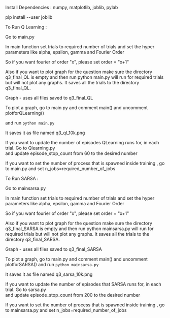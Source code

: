 Install Dependencies : numpy, matplotlib, joblib, pylab

pip install --user joblib


To Run Q Learning : 

Go to main.py

In main function set trials to required number of trials and set the hyper parameters like alpha,
epsilon, gamma and Fourier Order

So if you want fourier of order "x", please set order = "x+1"

Also if you want to plot graph for the question make sure the directory q3_final_QL is empty 
and then run python main.py  will run for required trials but will not plot any graphs.
It saves all the trials to the directory q3_final_QL.
  
  
Graph - uses all files saved to q3_final_QL

To plot a graph, go to main.py and comment main() and uncomment plotforQLearning()

and run `python main.py`

It saves it as file named q3_ql_10k.png

If you want to update the number of episodes QLearning runs for, in each trial. Go to Qlearning.py  
and update episode_stop_count from 60 to the desired number


If you want to set the number of process that is spawned inside training , go to main.py and 
set n_jobs=required_number_of_jobs


To Run SARSA : 

Go to mainsarsa.py

In main function set trials to required number of trials and set the hyper parameters like alpha, 
epsilon, gamma and Fourier Order

So if you want fourier of order "x", please set order = "x+1"

Also if you want to plot graph for the question make sure the directory q3_final_SARSA is empty 
and then run python mainsarsa.py  will run for required trials but will not plot any graphs. 
It saves all the trials to the directory q3_final_SARSA. 

Graph - uses all files saved to q3_final_SARSA

To plot a graph, go to main.py and comment main() and uncomment plotforSARSA() and run 
`python mainsarsa.py`

It saves it as file named q3_sarsa_10k.png

If you want to update the number of episodes that SARSA runs for, in each trial. Go to sarsa.py  
and update episode_stop_count from 200 to the desired number


If you want to set the number of process that is spawned inside training , go to mainsarsa.py and 
set n_jobs=required_number_of_jobs

